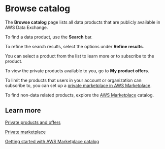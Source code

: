 # Browse catalog<a name="hp-browse-catalog"></a>

The **Browse catalog** page lists all data products that are publicly available in AWS Data Exchange\. 

To find a data product, use the **Search** bar\.

To refine the search results, select the options under **Refine results**\. 

You can select a product from the list to learn more or to subscribe to the product\. 

To view the private products available to you, go to **My product offers**\. 

To limit the products that users in your account or organization can subscribe to, you can set up a [private marketplace in AWS Marketplace](https://docs.aws.amazon.com/marketplace/latest/buyerguide/private-marketplace.html)\.

To find non\-data related products, explore the [AWS Marketplace](https://console.aws.amazon.com/marketplace/) catalog\. 

## Learn more<a name="hp-browse-catalog-learn"></a>

[Private products and offers](https://docs.aws.amazon.com/data-exchange/latest/userguide/subscribe-to-private-offer.html?icmpid=docs_data-exchange_help_panel_hp_browse_catalog)

[Private marketplace](https://docs.aws.amazon.com/marketplace/latest/buyerguide/private-marketplace.html?icmpid=docs_data-exchange_help_panel_hp_browse_catalog)

[Getting started with AWS Marketplace catalog](https://docs.aws.amazon.com/marketplace/latest/buyerguide/buyer-getting-started.html?icmpid=docs_data-exchange_help_panel_hp_browse_catalog)